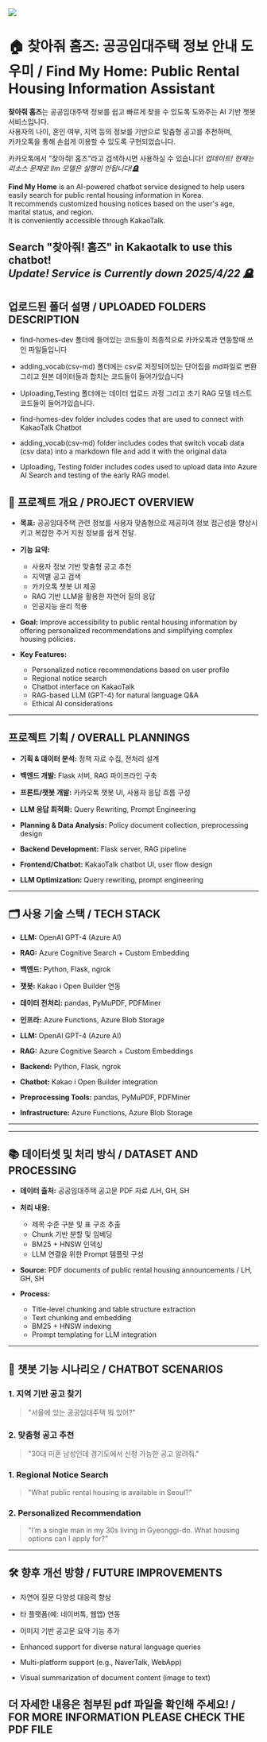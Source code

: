 <img src="https://capsule-render.vercel.app/api?type=waving&color=BDBDC8&height=150&section=header" />

# 🏠 찾아줘 홈즈: 공공임대주택 정보 안내 도우미 / Find My Home: Public Rental Housing Information Assistant

**찾아줘 홈즈**는 공공임대주택 정보를 쉽고 빠르게 찾을 수 있도록 도와주는 AI 기반 챗봇 서비스입니다.  
사용자의 나이, 혼인 여부, 지역 등의 정보를 기반으로 맞춤형 공고를 추천하며,  
카카오톡을 통해 손쉽게 이용할 수 있도록 구현되었습니다.

카카오톡에서 "찾아줘! 홈즈"라고 검색하시면 사용하실 수 있습니다!
*업데이트! 현재는 리소스 문제로 llm 모델은 실행이 안됩니다!🪦*

**Find My Home** is an AI-powered chatbot service designed to help users easily search for public rental housing information in Korea.  
It recommends customized housing notices based on the user's age, marital status, and region.  
It is conveniently accessible through KakaoTalk.

Search "찾아줘! 홈즈" in Kakaotalk to use this chatbot!  
*Update! Service is Currently down 2025/4/22 🪦*
---
## 업로드된 폴더 설명 / UPLOADED FOLDERS DESCRIPTION
-  find-homes-dev 폴더에 들어있는 코드들이 최종적으로 카카오톡과 연동할때 쓰인 파일들입니다
-  adding_vocab(csv-md) 폴더에는 csv로 저장되어있는 단어집을 md파일로 변환 그리고 원본 데이터들과 합치는 코드들이 들어가있습니다
-  Uploading,Testing 폴더에는 데이터 업로드 과정 그리고 초기 RAG 모델 테스트 코드들이 들어가있습니다.

-  find-homes-dev folder includes codes that are used to connect with KakaoTalk Chatbot
-  adding_vocab(csv-md) folder includes codes that switch vocab data (csv data) into a markdown file and add it with the original data
-  Uploading, Testing folder includes codes used to upload data into Azure AI Search and testing of the early RAG model.
## 📌 프로젝트 개요 / PROJECT OVERVIEW

- **목표:** 공공임대주택 관련 정보를 사용자 맞춤형으로 제공하여 정보 접근성을 향상시키고 복잡한 주거 지원 정보를 쉽게 전달.
- **기능 요약:**

  - 사용자 정보 기반 맞춤형 공고 추천
  - 지역별 공고 검색
  - 카카오톡 챗봇 UI 제공
  - RAG 기반 LLM을 활용한 자연어 질의 응답
  - 인공지능 윤리 적용

- **Goal:** Improve accessibility to public rental housing information by offering personalized recommendations and simplifying complex housing policies.
- **Key Features:**
  - Personalized notice recommendations based on user profile
  - Regional notice search
  - Chatbot interface on KakaoTalk
  - RAG-based LLM (GPT-4) for natural language Q&A
  - Ethical AI considerations

---

## 프로젝트 기획 / OVERALL PLANNINGS

- **기획 & 데이터 분석:** 정책 자료 수집, 전처리 설계
- **백엔드 개발:** Flask 서버, RAG 파이프라인 구축
- **프론트/챗봇 개발:** 카카오톡 챗봇 UI, 사용자 응답 흐름 구성
- **LLM 응답 최적화:** Query Rewriting, Prompt Engineering

- **Planning & Data Analysis:** Policy document collection, preprocessing design
- **Backend Development:** Flask server, RAG pipeline
- **Frontend/Chatbot:** KakaoTalk chatbot UI, user flow design
- **LLM Optimization:** Query rewriting, prompt engineering

---

## 🗂️ 사용 기술 스택 / TECH STACK

- **LLM:** OpenAI GPT-4 (Azure AI)
- **RAG:** Azure Cognitive Search + Custom Embedding
- **백엔드:** Python, Flask, ngrok
- **챗봇:** Kakao i Open Builder 연동
- **데이터 전처리:** pandas, PyMuPDF, PDFMiner
- **인프라:** Azure Functions, Azure Blob Storage

- **LLM:** OpenAI GPT-4 (Azure AI)
- **RAG:** Azure Cognitive Search + Custom Embeddings
- **Backend:** Python, Flask, ngrok
- **Chatbot:** Kakao i Open Builder integration
- **Preprocessing Tools:** pandas, PyMuPDF, PDFMiner
- **Infrastructure:** Azure Functions, Azure Blob Storage

---

---

## 📚 데이터셋 및 처리 방식 / DATASET AND PROCESSING

- **데이터 출처:** 공공임대주택 공고문 PDF 자료 /LH, GH, SH
- **처리 내용:**

  - 제목 수준 구분 및 표 구조 추출
  - Chunk 기반 분할 및 임베딩
  - BM25 + HNSW 인덱싱
  - LLM 연결을 위한 Prompt 템플릿 구성

- **Source:** PDF documents of public rental housing announcements / LH, GH, SH
- **Process:**
  - Title-level chunking and table structure extraction
  - Text chunking and embedding
  - BM25 + HNSW indexing
  - Prompt templating for LLM integration

---

## 💬 챗봇 기능 시나리오 / CHATBOT SCENARIOS

### 1. 지역 기반 공고 찾기

> "서울에 있는 공공임대주택 뭐 있어?"

### 2. 맞춤형 공고 추천

> "30대 미혼 남성인데 경기도에서 신청 가능한 공고 알려줘."

### 1. Regional Notice Search

> "What public rental housing is available in Seoul?"

### 2. Personalized Recommendation

> "I’m a single man in my 30s living in Gyeonggi-do. What housing options can I apply for?"

---

## 🛠️ 향후 개선 방향 / FUTURE IMPROVEMENTS

- 자연어 질문 다양성 대응력 향상
- 타 플랫폼(예: 네이버톡, 웹앱) 연동
- 이미지 기반 공고문 요약 기능 추가

- Enhanced support for diverse natural language queries
- Multi-platform support (e.g., NaverTalk, WebApp)
- Visual summarization of document content (image to text)

## 더 자세한 내용은 첨부된 pdf 파일을 확인해 주세요! / FOR MORE INFORMATION PLEASE CHECK THE PDF FILE
